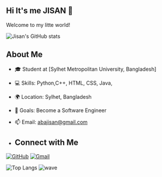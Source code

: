 ## Hi It's me JISAN 👋
Welcome to my litte world!

![Jisan's GitHub stats](https://github-readme-stats.vercel.app/api?username=abjisan&show_icons=true&theme=radical)

## About Me
- 🎓 Student at [Sylhet Metropolitan University, Bangladesh]
- 💻 Skills: Python,C++, HTML, CSS, Java, 
- 🌍 Location: Sylhet, Bangladesh
- 🎯 Goals: Become a Software Engineer
- 📫 Email: abajisan@gmail.com

- ## Connect with Me
[![GitHub](https://img.shields.io/badge/GitHub-000?style=for-the-badge&logo=github&logoColor=white)](https://github.com/abjisan)
[![Gmail](https://img.shields.io/badge/Email-D14836?style=for-the-badge&logo=gmail&logoColor=white)](mailto:abajisan@gmail.com)

![Top Langs](https://github-readme-stats.vercel.app/api/top-langs/?username=abjisan&layout=compact&theme=radical)
![wave](https://capsule-render.vercel.app/api?type=waving&color=0:00C9FF,100:92FE9D&height=150&section=footer)


  


<!--
**abjisan/abjisan** is a ✨ _special_ ✨ repository because its `README.md` (this file) appears on your GitHub profile.

Here are some ideas to get you started:

- 🔭 I’m currently working on ...
- 🌱 I’m currently learning ...
- 👯 I’m looking to collaborate on ...
- 🤔 I’m looking for help with ...
- 💬 Ask me about ...
- 📫 How to reach me: ...
- 😄 Pronouns: ...
- ⚡ Fun fact: ...
-->
